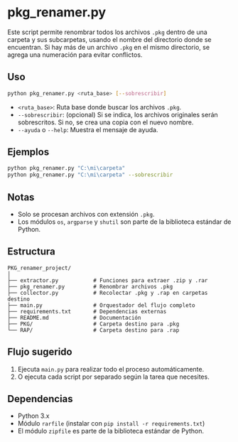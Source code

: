 # pkg_renamer.py

Este script permite renombrar todos los archivos `.pkg` dentro de una carpeta y sus subcarpetas, usando el nombre del directorio donde se encuentran. Si hay más de un archivo `.pkg` en el mismo directorio, se agrega una numeración para evitar conflictos.

## Uso

```sh
python pkg_renamer.py <ruta_base> [--sobrescribir]
```

- `<ruta_base>`: Ruta base donde buscar los archivos `.pkg`.
- `--sobrescribir`: (opcional) Si se indica, los archivos originales serán sobrescritos. Si no, se crea una copia con el nuevo nombre.
- `--ayuda` o `--help`: Muestra el mensaje de ayuda.

## Ejemplos

```sh
python pkg_renamer.py "C:\mi\carpeta"
python pkg_renamer.py "C:\mi\carpeta" --sobrescribir
```

## Notas
- Solo se procesan archivos con extensión `.pkg`.
- Los módulos `os`, `argparse` y `shutil` son parte de la biblioteca estándar de Python.

## Estructura

```
PKG_renamer_project/
│
├── extractor.py           # Funciones para extraer .zip y .rar
├── pkg_renamer.py         # Renombrar archivos .pkg
├── collector.py           # Recolectar .pkg y .rap en carpetas destino
├── main.py                # Orquestador del flujo completo
├── requirements.txt       # Dependencias externas
├── README.md              # Documentación
├── PKG/                   # Carpeta destino para .pkg
└── RAP/                   # Carpeta destino para .rap
```

## Flujo sugerido
1. Ejecuta `main.py` para realizar todo el proceso automáticamente.
2. O ejecuta cada script por separado según la tarea que necesites.

## Dependencias
- Python 3.x
- Módulo `rarfile` (instalar con `pip install -r requirements.txt`)
- El módulo `zipfile` es parte de la biblioteca estándar de Python.
